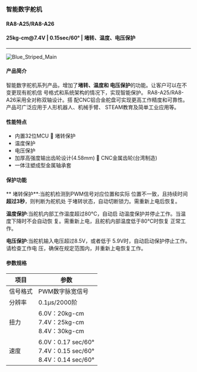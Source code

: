### 智能数字舵机
#### RA8-A25/RA8-A26
#### 25kg-cm&#64;7.4V | 0.15sec/60&deg; | 堵转、温度、电压保护
------------
![Blue_Striped_Main](https://fashionrobo.com/wp-content/uploads/amazon/amazonpic/%E6%96%9C%E8%A7%86%E5%9B%BE45-Dregree-1.png "Blue_Striped_Main")
#### 产品简介
智能数字舵机系列产品，增加了**堵转、温度和 电压保护**的功能。让客户可以在不变更现有舵机信 号格式和系统架构的情况下，实现智能保护。
RA8-A25/RA8-A26采用全对称双轴设计。搭 配CNC铝合金舵盘可实现更高工作精度和可靠性。
产品可广泛应用于人形机器人、机械手臂、 STEAM教育及简单工业应用等。

#### 性能特点
- 内置32位MCU  堵转保护
- 温度保护
- 电压保护
- 加厚高强度输出齿轮设计(4.58mm)  CNC金属齿轮(台湾制造)
- 一体注塑成型金属轴承套

#### 保护功能
** 堵转保护**:当舵机检测到PWM信号对应位置和实际 位置不一致，且持续时间**超过3秒**，则判断为舵机处 于堵转状态，自动切断锁力。需重新上电后恢复。

**温度保护**:当舵机内部工作温度超过80°C，自动启 动温度保护并停止工作。当温度下降时不会自动恢 复。需重新上电，且舵机内部温度低于80°C时恢复 正常工作。

**电压保护**:当舵机输入电压超过8.5V，或者低于 5.9V时，自动启动保护停止工作。请检查工作电 压，确保在规定范围内，并重新上电恢复工作。

#### 参数规格
| 项目  |  参数 |
| ------------ | ------------ |
| 信号格式  |  PWM数字脉宽信号 |
|  分辨率 |  0.1µs/2000阶 |
|  扭力 | 6.0V：20kg-cm <br> 7.4V：25kg-cm<br> 8.4V：30kg-cm   |
| 速度  | 6.0V：0.17 sec/60&deg; <br> 7.4V：0.15 sec/60&deg; <br> 8.4V：0.14 sec/60&deg;  |
